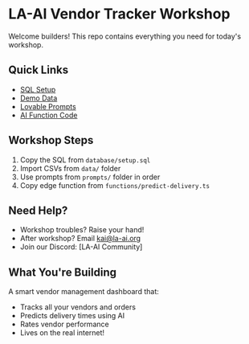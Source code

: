 # LA-AI Vendor Tracker Workshop

Welcome builders! This repo contains everything you need for today's workshop.

## Quick Links
- [SQL Setup](database/setup.sql)
- [Demo Data](data/)
- [Lovable Prompts](prompts/)
- [AI Function Code](functions/predict-delivery.ts)

## Workshop Steps
1. Copy the SQL from `database/setup.sql`
2. Import CSVs from `data/` folder
3. Use prompts from `prompts/` folder in order
4. Copy edge function from `functions/predict-delivery.ts`

## Need Help?
- Workshop troubles? Raise your hand!
- After workshop? Email kai@la-ai.org
- Join our Discord: [LA-AI Community]

## What You're Building
A smart vendor management dashboard that:
- Tracks all your vendors and orders
- Predicts delivery times using AI
- Rates vendor performance
- Lives on the real internet!
